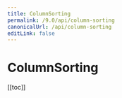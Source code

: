 ```yaml
---
title: ColumnSorting
permalink: /9.0/api/column-sorting
canonicalUrl: /api/column-sorting
editLink: false
---
```


# ColumnSorting

[[toc]]
